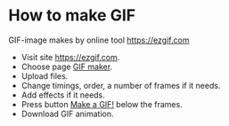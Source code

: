 # How to make GIF

GIF-image makes by online tool <https://ezgif.com>

- Visit site <https://ezgif.com>.
- Choose page [GIF maker](https://ezgif.com/maker).
- Upload files.
- Change timings, order, a number of frames if it needs.
- Add effects if it needs.
- Press button [Make a GIF!]() below the frames.
- Download GIF animation.
